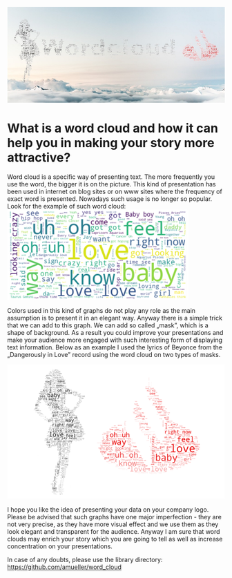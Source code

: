![Title](https://github.com/MamczurMiroslaw/chart001_wordcloud/blob/master/WordCloud_title.jpg)
# What is a word cloud and how it can help you in making your story more attractive?

Word cloud is a specific way of presenting text. The more frequently you use the word, the bigger it is on the picture. This kind of presentation has been used in internet on blog sites or on www sites where the frequency of exact word is presented. Nowadays such usage is no longer so popular. Look for the example of such word cloud:
![example1](https://github.com/MamczurMiroslaw/chart001_wordcloud/blob/master/1.png)

Colors used in this kind of graphs do not play any role as the main assumption is to present it in an elegant way. Anyway there is a simple trick that we can add to this graph. We can add  so called „mask”, which is a shape of background. As a result you could improve your presentations and make your audience more engaged with such interesting form of displaying text information.
Below as an example I used the lyrics of Beyonce from the „Dangerously in Love” record using the word cloud on two types of masks.

![example2](https://github.com/MamczurMiroslaw/chart001_wordcloud/blob/master/2.png)

I hope you like the idea of presenting your data on your company logo.
Please be advised that such graphs have one major imperfection - they are not very precise, as they have more visual effect and we use them as they look elegant and transparent for the audience.
Anyway I am sure that word clouds may enrich your story which you are going to tell as well as increase concentration on your presentations.

In case of any doubts, please use the library directory:
https://github.com/amueller/word_cloud
